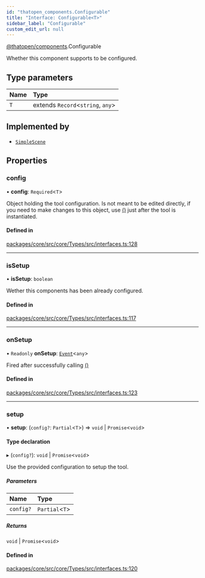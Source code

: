 ```yaml
---
id: "thatopen_components.Configurable"
title: "Interface: Configurable<T>"
sidebar_label: "Configurable"
custom_edit_url: null
---
```


[@thatopen/components](../modules/thatopen_components.md).Configurable

Whether this component supports to be configured.

## Type parameters

| Name | Type |
| :------ | :------ |
| `T` | extends `Record`<`string`, `any`\> |

## Implemented by

- [`SimpleScene`](../classes/thatopen_components.SimpleScene.md)

## Properties

### config

• **config**: `Required`<`T`\>

Object holding the tool configuration. Is not meant to be edited directly, if you need
to make changes to this object, use [()](thatopen_components.Configurable.md#setup) just after the tool is instantiated.

#### Defined in

[packages/core/src/core/Types/src/interfaces.ts:128](https://github.com/ThatOpen/engine_components/blob/630a314/packages/core/src/core/Types/src/interfaces.ts#L128)

___

### isSetup

• **isSetup**: `boolean`

Wether this components has been already configured.

#### Defined in

[packages/core/src/core/Types/src/interfaces.ts:117](https://github.com/ThatOpen/engine_components/blob/630a314/packages/core/src/core/Types/src/interfaces.ts#L117)

___

### onSetup

• `Readonly` **onSetup**: [`Event`](../classes/thatopen_components.Event.md)<`any`\>

Fired after successfully calling [()](thatopen_components.Configurable.md#setup)

#### Defined in

[packages/core/src/core/Types/src/interfaces.ts:123](https://github.com/ThatOpen/engine_components/blob/630a314/packages/core/src/core/Types/src/interfaces.ts#L123)

___

### setup

• **setup**: (`config?`: `Partial`<`T`\>) => `void` \| `Promise`<`void`\>

#### Type declaration

▸ (`config?`): `void` \| `Promise`<`void`\>

Use the provided configuration to setup the tool.

##### Parameters

| Name | Type |
| :------ | :------ |
| `config?` | `Partial`<`T`\> |

##### Returns

`void` \| `Promise`<`void`\>

#### Defined in

[packages/core/src/core/Types/src/interfaces.ts:120](https://github.com/ThatOpen/engine_components/blob/630a314/packages/core/src/core/Types/src/interfaces.ts#L120)
